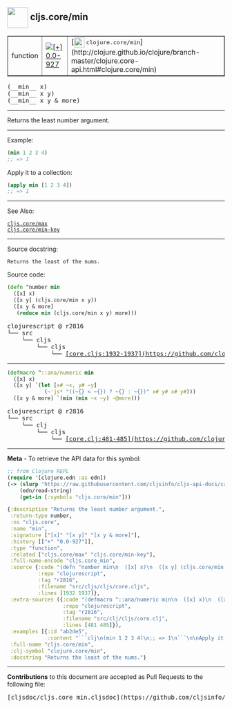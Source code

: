 ## <img width="48px" valign="middle" src="http://i.imgur.com/Hi20huC.png"> cljs.core/min

 <table border="1">
<tr>

<td>function</td>
<td><a href="https://github.com/cljsinfo/cljs-api-docs/tree/0.0-927"><img valign="middle" alt="[+] 0.0-927" src="https://img.shields.io/badge/+-0.0--927-lightgrey.svg"></a> </td>
<td>
[<img height="24px" valign="middle" src="http://i.imgur.com/1GjPKvB.png"> <samp>clojure.core/min</samp>](http://clojure.github.io/clojure/branch-master/clojure.core-api.html#clojure.core/min)
</td>
</tr>
</table>

 <samp>
(__min__ x)<br>
</samp>
 <samp>
(__min__ x y)<br>
</samp>
 <samp>
(__min__ x y & more)<br>
</samp>

---

Returns the least number argument.

---

Example:

```clj
(min 1 2 3 4)
;; => 1
```

Apply it to a collection:

```clj
(apply min [1 2 3 4])
;; => 1
```

---

See Also:

[`cljs.core/max`](cljs.core_max.md)<br>
[`cljs.core/min-key`](cljs.core_min-key.md)<br>

---

Source docstring:

```
Returns the least of the nums.
```

Source code:

```clj
(defn ^number min
  ([x] x)
  ([x y] (cljs.core/min x y))
  ([x y & more]
   (reduce min (cljs.core/min x y) more)))
```

 <pre>
clojurescript @ r2816
└── src
    └── cljs
        └── cljs
            └── <ins>[core.cljs:1932-1937](https://github.com/clojure/clojurescript/blob/r2816/src/cljs/cljs/core.cljs#L1932-L1937)</ins>
</pre>


---

```clj
(defmacro ^::ana/numeric min
  ([x] x)
  ([x y] `(let [x# ~x, y# ~y]
            (~'js* "((~{} < ~{}) ? ~{} : ~{})" x# y# x# y#)))
  ([x y & more] `(min (min ~x ~y) ~@more)))
```

 <pre>
clojurescript @ r2816
└── src
    └── clj
        └── cljs
            └── <ins>[core.clj:481-485](https://github.com/clojure/clojurescript/blob/r2816/src/clj/cljs/core.clj#L481-L485)</ins>
</pre>

---

__Meta__ - To retrieve the API data for this symbol:

```clj
;; from Clojure REPL
(require '[clojure.edn :as edn])
(-> (slurp "https://raw.githubusercontent.com/cljsinfo/cljs-api-docs/catalog/cljs-api.edn")
    (edn/read-string)
    (get-in [:symbols "cljs.core/min"]))
```

```clj
{:description "Returns the least number argument.",
 :return-type number,
 :ns "cljs.core",
 :name "min",
 :signature ["[x]" "[x y]" "[x y & more]"],
 :history [["+" "0.0-927"]],
 :type "function",
 :related ["cljs.core/max" "cljs.core/min-key"],
 :full-name-encode "cljs.core_min",
 :source {:code "(defn ^number min\n  ([x] x)\n  ([x y] (cljs.core/min x y))\n  ([x y & more]\n   (reduce min (cljs.core/min x y) more)))",
          :repo "clojurescript",
          :tag "r2816",
          :filename "src/cljs/cljs/core.cljs",
          :lines [1932 1937]},
 :extra-sources ({:code "(defmacro ^::ana/numeric min\n  ([x] x)\n  ([x y] `(let [x# ~x, y# ~y]\n            (~'js* \"((~{} < ~{}) ? ~{} : ~{})\" x# y# x# y#)))\n  ([x y & more] `(min (min ~x ~y) ~@more)))",
                  :repo "clojurescript",
                  :tag "r2816",
                  :filename "src/clj/cljs/core.clj",
                  :lines [481 485]}),
 :examples [{:id "ab2de5",
             :content "```clj\n(min 1 2 3 4)\n;; => 1\n```\n\nApply it to a collection:\n\n```clj\n(apply min [1 2 3 4])\n;; => 1\n```"}],
 :full-name "cljs.core/min",
 :clj-symbol "clojure.core/min",
 :docstring "Returns the least of the nums."}

```

---

__Contributions__ to this document are accepted as Pull Requests to the following file:

 <pre>
[cljsdoc/cljs.core_min.cljsdoc](https://github.com/cljsinfo/cljs-api-docs/blob/master/cljsdoc/cljs.core_min.cljsdoc)
</pre>

